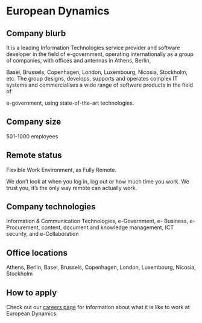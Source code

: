# European Dynamics

## Company blurb

It is a leading Information Technologies service provider and software developer in the field of e-government, operating internationally as a group of companies, with offices and antennas in Athens, Berlin,

Basel, Brussels, Copenhagen, London, Luxembourg, Nicosia, Stockholm, etc. The group designs, develops, supports and operates complex IT systems and commercialises a wide range of software products in the field of

e-government, using state-of-the-art technologies.

## Company size

501-1000 employees

## Remote status

Flexible Work Environment, as Fully Remote.

We don’t look at when you log in, log out or how much time you work. We trust you, it’s the only way remote can actually work.

## Company technologies

Information & Communication Technologies, e-Government, e- Business, e-Procurement, content, document and knowledge management, ICT security, and e-Collaboration

## Office locations

Athens, Berlin, Basel, Brussels, Copenhagen, London, Luxembourg, Nicosia, Stockholm

## How to apply

Check out our [careers page](https://www.eurodyn.com/careers/) for information about what it is like to work at European Dynamics.
